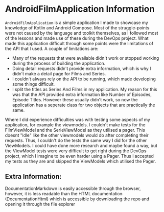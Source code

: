 # AndroidFilmApplication Information
`AndroidFilmApplication` is a simple application I made to showcase my knowledge of Kotlin and Android Compose. Most of the struggle-points were not caused by the language and toolkit themselves, as I followed most of the lessons and made use of these during the DevOps project. What made this application difficult through some points were the limitations of the API that I used.
A couple of limitations are:
- Many of the requests that were available didn't work or stopped working during the process of building the application.
- Doing detail requests didn't provide extra information, which is why I didn't make a detail page for Films and Series.
- I couldn't always rely on the API to be running, which made developing some things difficult.
- I split the titles as Series And Films in my application. My reason for this was that the API provided extra information like Number of Episodes, Episode Titles. However these usually didn't work, so now the application has a seperate class for two objects that are practically the same.

Where I did experience difficulties was with testing some aspects of my application, for example the viewmodels. I couldn't make tests for the FilmViewModel and the SerieViewModel as they utilised a pager. This doesnt "Idle" like the other viewmodels would do after completing their requests. Thus, I couldn't do the tests the same way I did for the other ViewModels. I could have done more research and maybe found a way, but the ViewModel tests were very difficult to get right during the DevOps project, which I imagine to be even harder using a Pager.
Thus I accepted my tests as they are and skipped the ViewModels which utilised the Pager.

## Extra Information:
 DocumentationMarkdown is easily accessible through the browser, however, it is less readable than the HTML documentation (DocumentationHtml) which is accessible by downloading the repo and opening it through the file explorer

